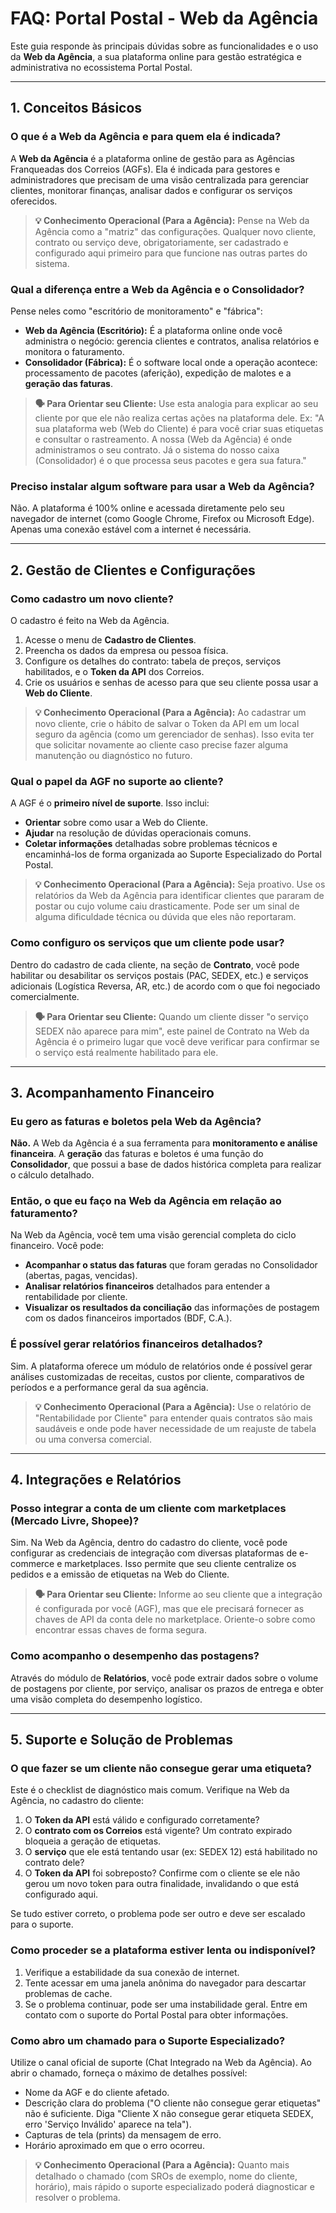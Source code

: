 # FAQ: Portal Postal - Web da Agência

Este guia responde às principais dúvidas sobre as funcionalidades e o uso da **Web da Agência**, a sua plataforma online para gestão estratégica e administrativa no ecossistema Portal Postal.

---

## 1. Conceitos Básicos

### O que é a Web da Agência e para quem ela é indicada?

A **Web da Agência** é a plataforma online de gestão para as Agências Franqueadas dos Correios (AGFs). Ela é indicada para gestores e administradores que precisam de uma visão centralizada para gerenciar clientes, monitorar finanças, analisar dados e configurar os serviços oferecidos.

> **💡 Conhecimento Operacional (Para a Agência):** Pense na Web da Agência como a "matriz" das configurações. Qualquer novo cliente, contrato ou serviço deve, obrigatoriamente, ser cadastrado e configurado aqui primeiro para que funcione nas outras partes do sistema.

### Qual a diferença entre a Web da Agência e o Consolidador?

Pense neles como "escritório de monitoramento" e "fábrica":

* **Web da Agência (Escritório):** É a plataforma online onde você administra o negócio: gerencia clientes e contratos, analisa relatórios e monitora o faturamento.
* **Consolidador (Fábrica):** É o software local onde a operação acontece: processamento de pacotes (aferição), expedição de malotes e a **geração das faturas**.

> **🗣️ Para Orientar seu Cliente:** Use esta analogia para explicar ao seu cliente por que ele não realiza certas ações na plataforma dele. Ex: "A sua plataforma web (Web do Cliente) é para você criar suas etiquetas e consultar o rastreamento. A nossa (Web da Agência) é onde administramos o seu contrato. Já o sistema do nosso caixa (Consolidador) é o que processa seus pacotes e gera sua fatura."

### Preciso instalar algum software para usar a Web da Agência?

Não. A plataforma é 100% online e acessada diretamente pelo seu navegador de internet (como Google Chrome, Firefox ou Microsoft Edge). Apenas uma conexão estável com a internet é necessária.

---

## 2. Gestão de Clientes e Configurações

### Como cadastro um novo cliente?

O cadastro é feito na Web da Agência.

1. Acesse o menu de **Cadastro de Clientes**.
2. Preencha os dados da empresa ou pessoa física.
3. Configure os detalhes do contrato: tabela de preços, serviços habilitados, e o **Token da API** dos Correios.
4. Crie os usuários e senhas de acesso para que seu cliente possa usar a **Web do Cliente**.

> **💡 Conhecimento Operacional (Para a Agência):** Ao cadastrar um novo cliente, crie o hábito de salvar o Token da API em um local seguro da agência (como um gerenciador de senhas). Isso evita ter que solicitar novamente ao cliente caso precise fazer alguma manutenção ou diagnóstico no futuro.

### Qual o papel da AGF no suporte ao cliente?

A AGF é o **primeiro nível de suporte**. Isso inclui:

* **Orientar** sobre como usar a Web do Cliente.
* **Ajudar** na resolução de dúvidas operacionais comuns.
* **Coletar informações** detalhadas sobre problemas técnicos e encaminhá-los de forma organizada ao Suporte Especializado do Portal Postal.

> **💡 Conhecimento Operacional (Para a Agência):** Seja proativo. Use os relatórios da Web da Agência para identificar clientes que pararam de postar ou cujo volume caiu drasticamente. Pode ser um sinal de alguma dificuldade técnica ou dúvida que eles não reportaram.

### Como configuro os serviços que um cliente pode usar?

Dentro do cadastro de cada cliente, na seção de **Contrato**, você pode habilitar ou desabilitar os serviços postais (PAC, SEDEX, etc.) e serviços adicionais (Logística Reversa, AR, etc.) de acordo com o que foi negociado comercialmente.

> **🗣️ Para Orientar seu Cliente:** Quando um cliente disser "o serviço SEDEX não aparece para mim", este painel de Contrato na Web da Agência é o primeiro lugar que você deve verificar para confirmar se o serviço está realmente habilitado para ele.

---

## 3. Acompanhamento Financeiro

### Eu gero as faturas e boletos pela Web da Agência?

**Não.** A Web da Agência é a sua ferramenta para **monitoramento e análise financeira**. A **geração** das faturas e boletos é uma função do **Consolidador**, que possui a base de dados histórica completa para realizar o cálculo detalhado.

### Então, o que eu faço na Web da Agência em relação ao faturamento?

Na Web da Agência, você tem uma visão gerencial completa do ciclo financeiro. Você pode:

* **Acompanhar o status das faturas** que foram geradas no Consolidador (abertas, pagas, vencidas).
* **Analisar relatórios financeiros** detalhados para entender a rentabilidade por cliente.
* **Visualizar os resultados da conciliação** das informações de postagem com os dados financeiros importados (BDF, C.A.).

### É possível gerar relatórios financeiros detalhados?

Sim. A plataforma oferece um módulo de relatórios onde é possível gerar análises customizadas de receitas, custos por cliente, comparativos de períodos e a performance geral da sua agência.

> **💡 Conhecimento Operacional (Para a Agência):** Use o relatório de "Rentabilidade por Cliente" para entender quais contratos são mais saudáveis e onde pode haver necessidade de um reajuste de tabela ou uma conversa comercial.

---

## 4. Integrações e Relatórios

### Posso integrar a conta de um cliente com marketplaces (Mercado Livre, Shopee)?

Sim. Na Web da Agência, dentro do cadastro do cliente, você pode configurar as credenciais de integração com diversas plataformas de e-commerce e marketplaces. Isso permite que seu cliente centralize os pedidos e a emissão de etiquetas na Web do Cliente.

> **🗣️ Para Orientar seu Cliente:** Informe ao seu cliente que a integração é configurada por você (AGF), mas que ele precisará fornecer as chaves de API da conta dele no marketplace. Oriente-o sobre como encontrar essas chaves de forma segura.

### Como acompanho o desempenho das postagens?

Através do módulo de **Relatórios**, você pode extrair dados sobre o volume de postagens por cliente, por serviço, analisar os prazos de entrega e obter uma visão completa do desempenho logístico.

---

## 5. Suporte e Solução de Problemas

### O que fazer se um cliente não consegue gerar uma etiqueta?

Este é o checklist de diagnóstico mais comum. Verifique na Web da Agência, no cadastro do cliente:

1. O **Token da API** está válido e configurado corretamente?
2. O **contrato com os Correios** está vigente? Um contrato expirado bloqueia a geração de etiquetas.
3. O **serviço** que ele está tentando usar (ex: SEDEX 12) está habilitado no contrato dele?
4. O **Token da API** foi sobreposto? Confirme com o cliente se ele não gerou um novo token para outra finalidade, invalidando o que está configurado aqui.

Se tudo estiver correto, o problema pode ser outro e deve ser escalado para o suporte.

### Como proceder se a plataforma estiver lenta ou indisponível?

1. Verifique a estabilidade da sua conexão de internet.
2. Tente acessar em uma janela anônima do navegador para descartar problemas de cache.
3. Se o problema continuar, pode ser uma instabilidade geral. Entre em contato com o suporte do Portal Postal para obter informações.

### Como abro um chamado para o Suporte Especializado?

Utilize o canal oficial de suporte (Chat Integrado na Web da Agência). Ao abrir o chamado, forneça o máximo de detalhes possível:

* Nome da AGF e do cliente afetado.
* Descrição clara do problema ("O cliente não consegue gerar etiquetas" não é suficiente. Diga "Cliente X não consegue gerar etiqueta SEDEX, erro 'Serviço Inválido' aparece na tela").
* Capturas de tela (prints) da mensagem de erro.
* Horário aproximado em que o erro ocorreu.

> **💡 Conhecimento Operacional (Para a Agência):** Quanto mais detalhado o chamado (com SROs de exemplo, nome do cliente, horário), mais rápido o suporte especializado poderá diagnosticar e resolver o problema.
